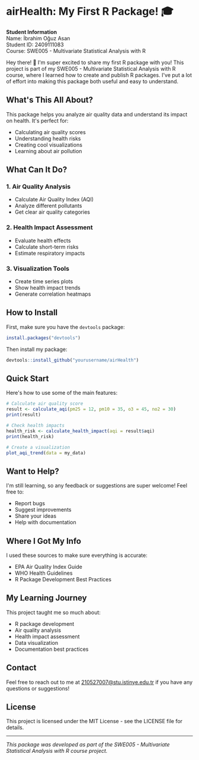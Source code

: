 # airHealth: My First R Package! 🎓

**Student Information**  
Name: İbrahim Oğuz Asan  
Student ID: 2409111083  
Course: SWE005 - Multivariate Statistical Analysis with R

Hey there! 👋 I'm super excited to share my first R package with you! This project is part of my SWE005 - Multivariate Statistical Analysis with R course, where I learned how to create and publish R packages. I've put a lot of effort into making this package both useful and easy to understand.

## What's This All About?

This package helps you analyze air quality data and understand its impact on health. It's perfect for:
- Calculating air quality scores
- Understanding health risks
- Creating cool visualizations
- Learning about air pollution

## What Can It Do?

### 1. Air Quality Analysis
- Calculate Air Quality Index (AQI)
- Analyze different pollutants
- Get clear air quality categories

### 2. Health Impact Assessment
- Evaluate health effects
- Calculate short-term risks
- Estimate respiratory impacts

### 3. Visualization Tools
- Create time series plots
- Show health impact trends
- Generate correlation heatmaps

## How to Install

First, make sure you have the `devtools` package:
```R
install.packages("devtools")
```

Then install my package:
```R
devtools::install_github("yourusername/airHealth")
```

## Quick Start

Here's how to use some of the main features:

```R
# Calculate air quality score
result <- calculate_aqi(pm25 = 12, pm10 = 35, o3 = 45, no2 = 30)
print(result)

# Check health impacts
health_risk <- calculate_health_impact(aqi = result$aqi)
print(health_risk)

# Create a visualization
plot_aqi_trend(data = my_data)
```

## Want to Help?

I'm still learning, so any feedback or suggestions are super welcome! Feel free to:
- Report bugs
- Suggest improvements
- Share your ideas
- Help with documentation

## Where I Got My Info

I used these sources to make sure everything is accurate:
- EPA Air Quality Index Guide
- WHO Health Guidelines
- R Package Development Best Practices

## My Learning Journey

This project taught me so much about:
- R package development
- Air quality analysis
- Health impact assessment
- Data visualization
- Documentation best practices

## Contact

Feel free to reach out to me at 210527007@stu.istinye.edu.tr if you have any questions or suggestions!

## License

This project is licensed under the MIT License - see the LICENSE file for details.

---

*This package was developed as part of the SWE005 - Multivariate Statistical Analysis with R course project.* 